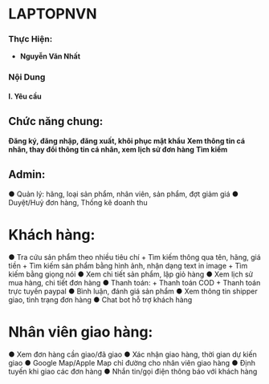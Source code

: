 # LAPTOPNVN
### Thực Hiện:
- **Nguyễn Văn Nhất** 


### Nội Dung
#### I. Yêu cầu
## Chức năng chung: 
**Đăng ký, đăng nhập, đăng xuất, khôi phục mật khẩu**
**Xem thông tin cá nhân, thay đổi thông tin cá nhân, xem lịch sử đơn hàng**
**Tìm kiếm**
## Admin:
  ● Quản lý: hãng, loại sản phẩm, nhân viên, sản phẩm, đợt giảm giá 
  ● Duyệt/Huỷ đơn hàng, Thống kê doanh thu
# Khách hàng: 
  ● Tra cứu sản phẩm theo nhiều tiêu chí
    + Tìm kiếm thông qua tên, hãng, giá tiền
    + Tìm kiếm sản phẩm bằng hình ảnh, nhận dạng text in image
    + Tìm kiếm bằng giọng nói
  ● Xem chi tiết sản phẩm, lập giỏ hàng
  ● Xem lịch sử mua hàng, chi tiết đơn hàng
  ● Thanh toán: 
    + Thanh toán COD
    + Thanh toán trực tuyến paypal
  ● Bình luận, đánh giá sản phẩm
  ● Xem thông tin shipper giao, tình trạng đơn hàng
  ● Chat bot hỗ trợ khách hàng
# Nhân viên giao hàng:
  ● Xem đơn hàng cần giao/đã giao
  ● Xác nhận giao hàng, thời gian dự kiến giao
  ● Google Map/Apple Map chỉ đường cho nhân viên giao hàng
  ● Định tuyến khi giao các đơn hàng
  ● Nhắn tin/gọi điện thông báo với khách hàng
